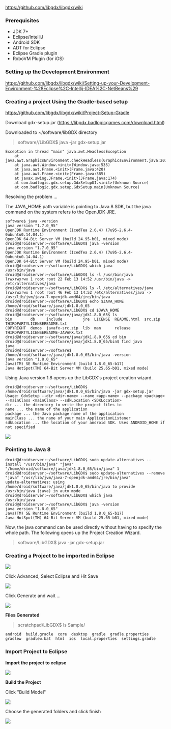 https://github.com/libgdx/libgdx/wiki

### Prerequisites

* JDK 7+
* Eclipse/IntelliJ
* Android SDK
* ADT for Eclipse
* Eclipse Gradle plugin
* RoboVM Plugin (for iOS)

### Setting up the Development Environment

https://github.com/libgdx/libgdx/wiki/Setting-up-your-Development-Environment-%28Eclipse%2C-Intellij-IDEA%2C-NetBeans%29

### Creating a project Using the Gradle-based setup

https://github.com/libgdx/libgdx/wiki/Project-Setup-Gradle

Download gdx-setup.jar (https://libgdx.badlogicgames.com/download.html)

Downloaded to ~/software/libGDX directory

> software//LibGDX$ java -jar gdx-setup.jar

    Exception in thread "main" java.awt.HeadlessException
    	at java.awt.GraphicsEnvironment.checkHeadless(GraphicsEnvironment.java:207)
    	at java.awt.Window.<init>(Window.java:535)
    	at java.awt.Frame.<init>(Frame.java:420)
    	at java.awt.Frame.<init>(Frame.java:385)
    	at javax.swing.JFrame.<init>(JFrame.java:174)
    	at com.badlogic.gdx.setup.GdxSetupUI.<init>(Unknown Source)
    	at com.badlogic.gdx.setup.GdxSetup.main(Unknown Source)

Resolving the problem ... 

The JAVA_HOME path variable is pointing to Java 8 SDK, but the java command on the system refers to the OpenJDK JRE.

    software$ java -version 
    java version "1.7.0_95"
    OpenJDK Runtime Environment (IcedTea 2.6.4) (7u95-2.6.4-0ubuntu0.14.04.1)
    OpenJDK 64-Bit Server VM (build 24.95-b01, mixed mode)
    droid@droidserver:~/software/LibGDX$ java -version 
    java version "1.7.0_95"
    OpenJDK Runtime Environment (IcedTea 2.6.4) (7u95-2.6.4-0ubuntu0.14.04.1)
    OpenJDK 64-Bit Server VM (build 24.95-b01, mixed mode)
    droid@droidserver:~/software/LibGDX$ which java
    /usr/bin/java
    droid@droidserver:~/software/LibGDX$ ls -l /usr/bin/java
    lrwxrwxrwx 1 root root 22 Feb 13 14:52 /usr/bin/java -> /etc/alternatives/java
    droid@droidserver:~/software/LibGDX$ ls -l /etc/alternatives/java
    lrwxrwxrwx 1 root root 46 Feb 13 14:52 /etc/alternatives/java -> /usr/lib/jvm/java-7-openjdk-amd64/jre/bin/java
    droid@droidserver:~/software/LibGDX$ echo $JAVA_HOME
    /home/droid/software/java/jdk1.8.0_65
    droid@droidserver:~/software/LibGDX$ cd $JAVA_HOME
    droid@droidserver:~/software/java/jdk1.8.0_65$ ls
    bin        db     include         jre  LICENSE  README.html  src.zip                             THIRDPARTYLICENSEREADME.txt
    COPYRIGHT  demos  javafx-src.zip  lib  man      release      THIRDPARTYLICENSEREADME-JAVAFX.txt
    droid@droidserver:~/software/java/jdk1.8.0_65$ cd bin
    droid@droidserver:~/software/java/jdk1.8.0_65/bin$ find java
    java
    droid@droidserver:~/software$ /home/droid/software/java/jdk1.8.0_65/bin/java -version
    java version "1.8.0_65"
    Java(TM) SE Runtime Environment (build 1.8.0_65-b17)
    Java HotSpot(TM) 64-Bit Server VM (build 25.65-b01, mixed mode)

Using Java version 1.8 opens up the LibGDX's project creation wizard.

    droid@droidserver:~/software/LibGDX$ /home/droid/software/java/jdk1.8.0_65/bin/java -jar gdx-setup.jar 
    Usage: GdxSetup --dir <dir-name> --name <app-name> --package <package> --mainClass <mainClass> --sdkLocation <SDKLocation>
    dir ... the directory to write the project files to
    name ... the name of the application
    package ... the Java package name of the application
    mainClass ... the name of your main ApplicationListener
    sdkLocation ... the location of your android SDK. Uses ANDROID_HOME if not specified

<img src="_misc/libGDX%20project%20creation%20UI.png"/>

### Pointing to Java 8

    droid@droidserver:~/software/LibGDX$ sudo update-alternatives --install "/usr/bin/java" "java" "/home/droid/software/java/jdk1.8.0_65/bin/java" 1
    droid@droidserver:~/software/LibGDX$ sudo update-alternatives --remove "java" "/usr/lib/jvm/java-7-openjdk-amd64/jre/bin/java"
    update-alternatives: using /home/droid/software/java/jdk1.8.0_65/bin/java to provide /usr/bin/java (java) in auto mode
    droid@droidserver:~/software/LibGDX$ which java
    /usr/bin/java
    droid@droidserver:~/software/LibGDX$ java -version
    java version "1.8.0_65"
    Java(TM) SE Runtime Environment (build 1.8.0_65-b17)
    Java HotSpot(TM) 64-Bit Server VM (build 25.65-b01, mixed mode)

Now, the java command can be used directly without having to specify the whole path. The following opens up the Project Creation Wizard.

> software/LibGDX$ java -jar gdx-setup.jar 

### Creating a Project to be imported in Eclipse

<img src="_misc/Create%20a%20sample%20project.png"/>

Click Advanced, Select Eclipse and Hit Save

<img src="_misc/Select%20Eclipse.png"/>

Click Generate and wait ...

<img src="_misc/After%20Project%20Creation.png"/>

<b> Files Generated </b>

> scratchpad/LibGDX$ ls Sample/

    android  build.gradle  core  desktop  gradle  gradle.properties  gradlew  gradlew.bat  html  ios  local.properties  settings.gradle

### Import Project to Eclipse

<b> Import the project to eclipse </b>

<img src="_misc/Import%20a%20Gradle%20Project.png"/>

<b> Build the Project </b>

Click "Build Model"

<img src="_misc/Build%20Model.png"/>

Choose the generated folders and click finish

<img src="_misc/After%20Project%20is%20Built.png"/>
